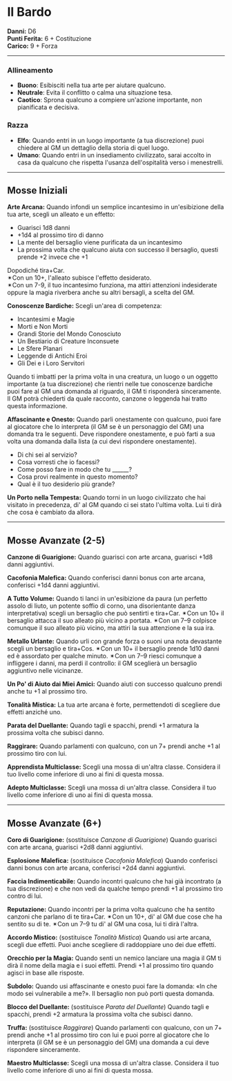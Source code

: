 # Il Bardo

**Danni:** D6  
**Punti Ferita:** 6 + Costituzione  
**Carico:** 9 + Forza

<hr>

### **Allineamento**
- **Buono**: Esibisciti nella tua arte per aiutare qualcuno.
- **Neutrale**: Evita il conflitto o calma una situazione tesa.
- **Caotico**: Sprona qualcuno a compiere un'azione importante, non pianificata e decisiva.

### **Razza**
- **Elfo**: Quando entri in un luogo importante (a tua discrezione) puoi chiedere al GM un dettaglio della storia di quel luogo.
- **Umano**: Quando entri in un insediamento civilizzato, sarai accolto in casa da qualcuno che rispetta l'usanza dell'ospitalità verso i menestrelli.

<hr>

## Mosse Iniziali

**Arte Arcana:**
Quando infondi un semplice incantesimo in un'esibizione della tua arte, scegli un alleato
e un effetto:

- Guarisci 1d8 danni
- +1d4 al prossimo tiro di danno
- La mente del bersaglio viene purificata da un incantesimo
- La prossima volta che qualcuno aiuta con successo il bersaglio, questi prende +2 invece che +1

Dopodiché tira+Car.  
✴Con un 10+, l'alleato subisce l'effetto desiderato.  
✴Con un 7-9, il tuo incantesimo funziona, ma attiri attenzioni indesiderate oppure la magia
riverbera anche su altri bersagli, a scelta del GM.

**Conoscenze Bardiche:**
Scegli un'area di competenza:

- Incantesimi e Magie
- Morti e Non Morti
- Grandi Storie del Mondo Conosciuto
- Un Bestiario di Creature Inconsuete
- Le Sfere Planari
- Leggende di Antichi Eroi
- Gli Dei e i Loro Servitori

Quando ti imbatti per la prima volta in una creatura, un luogo o un oggetto importante (a
tua discrezione) che rientri nelle tue conoscenze bardiche puoi fare al GM una domanda al
riguardo, il GM ti risponderà sinceramente. Il GM potrà chiederti da quale racconto, canzone
o leggenda hai tratto questa informazione.

**Affascinante e Onesto:**
Quando parli onestamente con qualcuno, puoi fare al giocatore che lo interpreta (il GM se
è un personaggio del GM) una domanda tra le seguenti. Deve rispondere onestamente, e può
farti a sua volta una domanda dalla lista (a cui devi rispondere onestamente).

- Di chi sei al servizio?
- Cosa vorresti che io facessi?
- Come posso fare in modo che tu ______?
- Cosa provi realmente in questo momento?
- Qual è il tuo desiderio più grande?

**Un Porto nella Tempesta:**
Quando torni in un luogo civilizzato che hai visitato in precedenza, di' al GM quando ci sei
stato l'ultima volta. Lui ti dirà che cosa è cambiato da allora.

<hr>

## Mosse Avanzate (2-5)

**Canzone di Guarigione:**
Quando guarisci con arte arcana, guarisci +1d8 danni aggiuntivi.

**Cacofonia Malefica:**
Quando conferisci danni bonus con arte arcana, conferisci +1d4 danni aggiuntivi.

**A Tutto Volume:**
Quando ti lanci in un'esibizione da paura (un perfetto assolo di liuto, un potente
soffio di corno, una disorientante danza interpretativa) scegli un bersaglio che
può sentirti e tira+Car. ✴Con un 10+ il bersaglio attacca il suo alleato più vicino
a portata. ✴Con un 7–9 colpisce comunque il suo alleato più vicino, ma attiri la
sua attenzione e la sua ira.

**Metallo Urlante:**
Quando urli con grande forza o suoni una nota devastante scegli un bersaglio e
tira+Cos. ✴Con un 10+ il bersaglio prende 1d10 danni ed è assordato per qualche
minuto. ✴Con un 7–9 riesci comunque a infliggere i danni, ma perdi il controllo:
il GM sceglierà un bersaglio aggiuntivo nelle vicinanze.

**Un Po' di Aiuto dai Miei Amici:**
Quando aiuti con successo qualcuno prendi anche tu +1 al prossimo tiro.

**Tonalità Mistica:**
La tua arte arcana è forte, permettendoti di scegliere due effetti anziché uno.

**Parata del Duellante:**
Quando tagli e spacchi, prendi +1 armatura la prossima volta che subisci danno.

**Raggirare:**
Quando parlamenti con qualcuno, con un 7+ prendi anche +1 al prossimo tiro
con lui.

**Apprendista Multiclasse:**
Scegli una mossa di un'altra classe. Considera il tuo livello come inferiore di uno
ai fini di questa mossa.

**Adepto Multiclasse:**
Scegli una mossa di un'altra classe. Considera il tuo livello come inferiore di uno
ai fini di questa mossa.

<hr>

## Mosse Avanzate (6+)

**Coro di Guarigione:**
(sostituisce *Canzone di Guarigione*)
Quando guarisci con arte arcana, guarisci +2d8 danni aggiuntivi.

**Esplosione Malefica:**
(sostituisce *Cacofonia Malefica*)
Quando conferisci danni bonus con arte arcana, conferisci +2d4 danni aggiuntivi.

**Faccia Indimenticabile:**
Quando incontri qualcuno che hai già incontrato (a tua discrezione) e che non
vedi da qualche tempo prendi +1 al prossimo tiro contro di lui.

**Reputazione:**
Quando incontri per la prima volta qualcuno che ha sentito canzoni che parlano
di te tira+Car. ✴Con un 10+, di' al GM due cose che ha sentito su di te. ✴Con
un 7–9 tu di' al GM una cosa, lui ti dirà l'altra.

**Accordo Mistico:**
(sostituisce *Tonalità Mistica*)
Quando usi arte arcana, scegli due effetti. Puoi anche scegliere di raddoppiare
uno dei due effetti.

**Orecchio per la Magia:**
Quando senti un nemico lanciare una magia il GM ti dirà il nome della magia
e i suoi effetti. Prendi +1 al prossimo tiro quando agisci in base alle risposte.

**Subdolo:**
Quando usi affascinante e onesto puoi fare la domanda: «In che modo sei
vulnerabile a me?». Il bersaglio non può porti questa domanda.

**Blocco del Duellante:**
(sostituisce *Parata del Duellante*)
Quando tagli e spacchi, prendi +2 armatura la prossima volta che subisci danno.

**Truffa:**
(sostituisce *Raggirare*)
Quando parlamenti con qualcuno, con un 7+ prendi anche +1 al prossimo tiro
con lui e puoi porre al giocatore che lo interpreta (il GM se è un personaggio del
GM) una domanda a cui deve rispondere sinceramente.

**Maestro Multiclasse:**
Scegli una mossa di un'altra classe. Considera il tuo livello come inferiore di uno
ai fini di questa mossa.